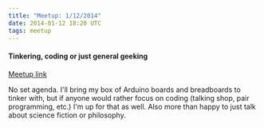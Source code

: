 ```yaml
---
title: "Meetup: 1/12/2014"
date: 2014-01-12 18:20 UTC
tags: meetup
---
```

#### Tinkering, coding or just general geeking

[Meetup link](http://www.meetup.com/Southern-Berkshires-Technology-Group/events/158906502/)

No set agenda. I'll bring my box of Arduino boards and breadboards to tinker
with, but if anyone would rather focus on coding (talking shop, pair
programming, etc.) I'm up for that as well. Also more than happy to just talk
about science fiction or philosophy.
